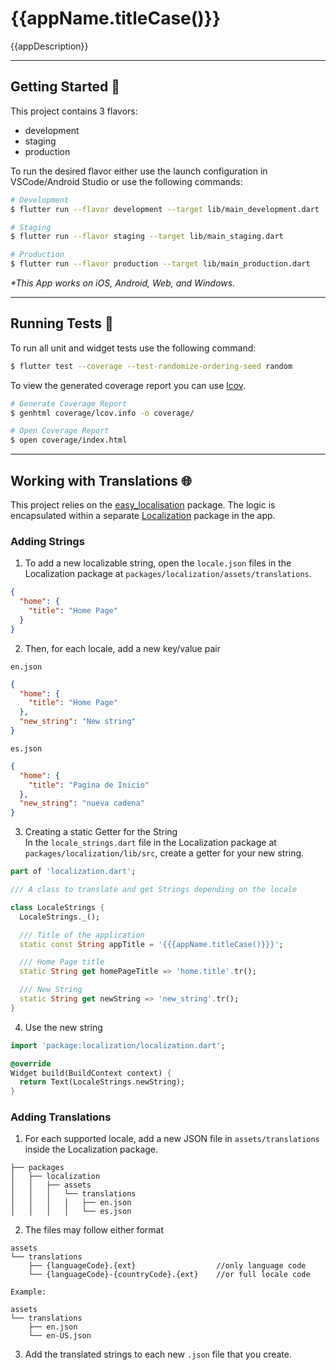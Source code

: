 # {{appName.titleCase()}}


{{appDescription}}

---

## Getting Started 🚀

This project contains 3 flavors:

- development
- staging
- production

To run the desired flavor either use the launch configuration in VSCode/Android Studio or use the following commands:

```sh
# Development
$ flutter run --flavor development --target lib/main_development.dart

# Staging
$ flutter run --flavor staging --target lib/main_staging.dart

# Production
$ flutter run --flavor production --target lib/main_production.dart
```

_\*This App works on iOS, Android, Web, and Windows._

---

## Running Tests 🧪

To run all unit and widget tests use the following command:

```sh
$ flutter test --coverage --test-randomize-ordering-seed random
```

To view the generated coverage report you can use [lcov](https://github.com/linux-test-project/lcov).

```sh
# Generate Coverage Report
$ genhtml coverage/lcov.info -o coverage/

# Open Coverage Report
$ open coverage/index.html
```

---

## Working with Translations 🌐

This project relies on the [easy_localisation][easy_localizations_link] package. The logic is encapsulated within a separate [Localization](packages/localization) package in the app.

### Adding Strings

1. To add a new localizable string, open the `locale.json` files in the Localization package at `packages/localization/assets/translations`.

```json
{
  "home": {
    "title": "Home Page"
  }
}
```

2. Then, for each locale, add a new key/value pair

`en.json`

```json
{
  "home": {
    "title": "Home Page"
  },
  "new_string": "New string"
}
```

`es.json`

```json
{
  "home": {
    "title": "Pagina de Inicio"
  },
  "new_string": "nueva cadena"
}
```

3. Creating a static Getter for the String <br>
In the `locale_strings.dart` file in the Localization package at `packages/localization/lib/src`, create a getter for your new string.

```dart
part of 'localization.dart';

/// A class to translate and get Strings depending on the locale

class LocaleStrings {
  LocaleStrings._();

  /// Title of the application
  static const String appTitle = '{{{appName.titleCase()}}}';

  /// Home Page title
  static String get homePageTitle => 'home.title'.tr();

  /// New String
  static String get newString => 'new_string'.tr();
}
```

4. Use the new string <br>

```dart
import 'package:localization/localization.dart';

@override
Widget build(BuildContext context) {
  return Text(LocaleStrings.newString);
}
```

### Adding Translations

1. For each supported locale, add a new JSON file in `assets/translations` inside the Localization package.

```
├── packages
│   ├── localization
│   │   ├── assets
│   │   │   └── translations
│   │   │   │   ├── en.json
│   │   │   │   └── es.json
```

2. The files may follow either format

```
assets
└── translations
    ├── {languageCode}.{ext}                  //only language code
    └── {languageCode}-{countryCode}.{ext}    //or full locale code
```
`Example:`
```
assets
└── translations
    ├── en.json
    └── en-US.json 
```

3. Add the translated strings to each new `.json` file that you create.






[easy_localizations_link]: https://pub.dev/packages/easy_localization

[license_badge]: https://img.shields.io/badge/license-MIT-blue.svg
[license_link]: https://opensource.org/licenses/MIT
[very_good_analysis_badge]: https://img.shields.io/badge/style-very_good_analysis-B22C89.svg
[very_good_analysis_link]: https://pub.dev/packages/very_good_analysis
[very_good_cli_link]: https://github.com/VeryGoodOpenSource/very_good_cli
